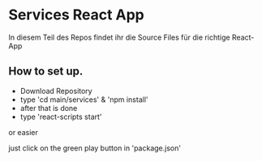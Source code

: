 # Services React App

In diesem Teil des Repos findet ihr die Source Files für die richtige React-App

## How to set up.

- Download Repository
- type 'cd main/services' & 'npm install'
- after that is done
- type 'react-scripts start'

or easier 

just click on the green play button in 'package.json'
